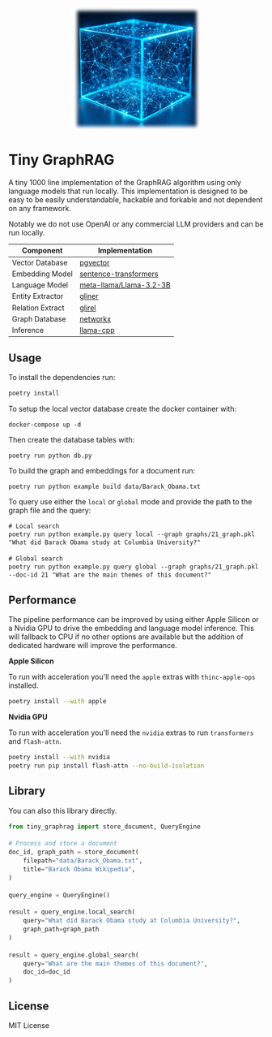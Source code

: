 <p align="center">
  <img src=".github/logo.jpeg" alt="Tiny GraphRAG Logo" width="256"/>
</p>

# Tiny GraphRAG

A tiny 1000 line implementation of the GraphRAG algorithm using only language
models that run locally. This implementation is designed to be easy to be
easily understandable, hackable and forkable and not dependent on any
framework.

Notably we do not use OpenAI or any commercial LLM providers and can be run
locally.

| Component         | Implementation                                    |
|------------------|--------------------------------------------------|
| Vector Database  | [pgvector](https://github.com/pgvector/pgvector) |
| Embedding Model  | [sentence-transformers](https://github.com/UKPLab/sentence-transformers) |
| Language Model   | [meta-llama/Llama-3.2-3B](https://huggingface.co/meta-llama/Meta-Llama-3.2-3B) |
| Entity Extractor | [gliner](https://github.com/urchade/GLiNER)     |
| Relation Extract | [glirel](https://github.com/jackboyla/GLiREL)   |
| Graph Database   | [networkx](https://github.com/networkx/networkx) |
| Inference        | [llama-cpp](https://github.com/abetlen/llama-cpp-python) |

## Usage

To install the dependencies run:

```bash
poetry install
```

To setup the local vector database create the docker container with:

```shell
docker-compose up -d
```

Then create the database tables with:

```shell
poetry run python db.py
```

To build the graph and embeddings for a document run:

```shell
poetry run python example build data/Barack_Obama.txt
```

To query use either the `local` or `global` mode and provide the path to the graph
file and the query:

```shell
# Local search
poetry run python example.py query local --graph graphs/21_graph.pkl "What did Barack Obama study at Columbia University?"

# Global search
poetry run python example.py query global --graph graphs/21_graph.pkl  --doc-id 21 "What are the main themes of this document?"
```

## Performance

The pipeline performance can be improved by using either Apple Silicon or a
Nvidia GPU to drive the embedding and language model inference. This will fallback
to CPU if no other options are available but the addition of dedicated hardware
will improve the performance.

**Apple Silicon**

To run with acceleration you'll need the `apple` extras with `thinc-apple-ops`
installed.

```bash
poetry install --with apple
```

**Nvidia GPU**

To run with acceleration you'll need the `nvidia` extras to run `transformers`
and `flash-attn`.

```bash
poetry install --with nvidia
poetry run pip install flash-attn --no-build-isolation
```

## Library

You can also this library directly.

```python
from tiny_graphrag import store_document, QueryEngine

# Process and store a document
doc_id, graph_path = store_document(
    filepath="data/Barack_Obama.txt",
    title="Barack Obama Wikipedia",
)

query_engine = QueryEngine()

result = query_engine.local_search(
    query="What did Barack Obama study at Columbia University?",
    graph_path=graph_path
)

result = query_engine.global_search(
    query="What are the main themes of this document?",
    doc_id=doc_id
)
```

License
-------

MIT License
